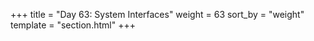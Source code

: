 +++
title = "Day 63: System Interfaces"
weight = 63
sort_by = "weight"
template = "section.html"
+++
